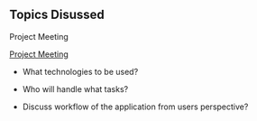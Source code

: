 ## Topics Disussed

Project Meeting 

[Project Meeting](https://github.com/KHARIKA17/NWMSU_Gaming-App/blob/master/DesignArchitecture/Team%20Meeting-1.png?raw=true)

* What technologies to be used?

* Who will handle what tasks?

* Discuss workflow of the application from users perspective?
